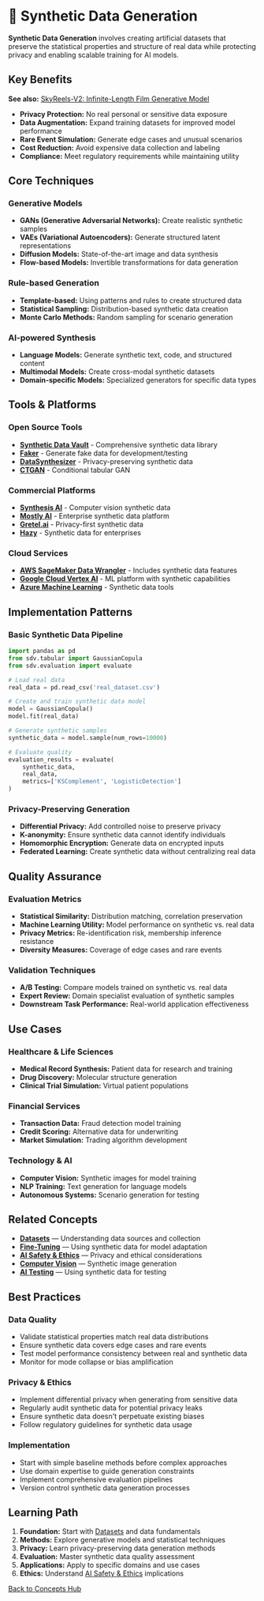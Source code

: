 # 🔬 Synthetic Data Generation

**Synthetic Data Generation** involves creating artificial datasets that preserve the statistical properties and structure of real data while protecting privacy and enabling scalable training for AI models.


## Key Benefits

**See also:** [SkyReels-V2: Infinite-Length Film Generative Model](./skyreels-v2.md)

- **Privacy Protection:** No real personal or sensitive data exposure
- **Data Augmentation:** Expand training datasets for improved model performance
- **Rare Event Simulation:** Generate edge cases and unusual scenarios
- **Cost Reduction:** Avoid expensive data collection and labeling
- **Compliance:** Meet regulatory requirements while maintaining utility

## Core Techniques

### **Generative Models**
- **GANs (Generative Adversarial Networks):** Create realistic synthetic samples
- **VAEs (Variational Autoencoders):** Generate structured latent representations
- **Diffusion Models:** State-of-the-art image and data synthesis
- **Flow-based Models:** Invertible transformations for data generation

### **Rule-based Generation**
- **Template-based:** Using patterns and rules to create structured data
- **Statistical Sampling:** Distribution-based synthetic data creation
- **Monte Carlo Methods:** Random sampling for scenario generation

### **AI-powered Synthesis**
- **Language Models:** Generate synthetic text, code, and structured content
- **Multimodal Models:** Create cross-modal synthetic datasets
- **Domain-specific Models:** Specialized generators for specific data types

## Tools & Platforms

### **Open Source Tools**
- **[Synthetic Data Vault](https://github.com/sdv-dev/SDV)** - Comprehensive synthetic data library
- **[Faker](https://github.com/joke2k/faker)** - Generate fake data for development/testing
- **[DataSynthesizer](https://github.com/DataResponsibly/DataSynthesizer)** - Privacy-preserving synthetic data
- **[CTGAN](https://github.com/sdv-dev/CTGAN)** - Conditional tabular GAN

### **Commercial Platforms**
- **[Synthesis AI](https://synthesis.ai/)** - Computer vision synthetic data
- **[Mostly AI](https://mostly.ai/)** - Enterprise synthetic data platform
- **[Gretel.ai](https://gretel.ai/)** - Privacy-first synthetic data
- **[Hazy](https://hazy.com/)** - Synthetic data for enterprises

### **Cloud Services**
- **[AWS SageMaker Data Wrangler](https://aws.amazon.com/sagemaker/data-wrangler/)** - Includes synthetic data features
- **[Google Cloud Vertex AI](https://cloud.google.com/vertex-ai)** - ML platform with synthetic capabilities
- **[Azure Machine Learning](https://azure.microsoft.com/en-us/services/machine-learning/)** - Synthetic data tools

## Implementation Patterns

### **Basic Synthetic Data Pipeline**
```python
import pandas as pd
from sdv.tabular import GaussianCopula
from sdv.evaluation import evaluate

# Load real data
real_data = pd.read_csv('real_dataset.csv')

# Create and train synthetic data model
model = GaussianCopula()
model.fit(real_data)

# Generate synthetic samples
synthetic_data = model.sample(num_rows=10000)

# Evaluate quality
evaluation_results = evaluate(
    synthetic_data, 
    real_data,
    metrics=['KSComplement', 'LogisticDetection']
)
```

### **Privacy-Preserving Generation**
- **Differential Privacy:** Add controlled noise to preserve privacy
- **K-anonymity:** Ensure synthetic data cannot identify individuals
- **Homomorphic Encryption:** Generate data on encrypted inputs
- **Federated Learning:** Create synthetic data without centralizing real data

## Quality Assurance

### **Evaluation Metrics**
- **Statistical Similarity:** Distribution matching, correlation preservation
- **Machine Learning Utility:** Model performance on synthetic vs. real data
- **Privacy Metrics:** Re-identification risk, membership inference resistance
- **Diversity Measures:** Coverage of edge cases and rare events

### **Validation Techniques**
- **A/B Testing:** Compare models trained on synthetic vs. real data
- **Expert Review:** Domain specialist evaluation of synthetic samples
- **Downstream Task Performance:** Real-world application effectiveness

## Use Cases

### **Healthcare & Life Sciences**
- **Medical Record Synthesis:** Patient data for research and training
- **Drug Discovery:** Molecular structure generation
- **Clinical Trial Simulation:** Virtual patient populations

### **Financial Services**
- **Transaction Data:** Fraud detection model training
- **Credit Scoring:** Alternative data for underwriting
- **Market Simulation:** Trading algorithm development

### **Technology & AI**
- **Computer Vision:** Synthetic images for model training
- **NLP Training:** Text generation for language models
- **Autonomous Systems:** Scenario generation for testing

## Related Concepts

- **[Datasets](./datasets.md)** — Understanding data sources and collection
- **[Fine-Tuning](./fine-tuning.md)** — Using synthetic data for model adaptation
- **[AI Safety & Ethics](./ai-safety-ethics.md)** — Privacy and ethical considerations
- **[Computer Vision](./computer-vision.md)** — Synthetic image generation
- **[AI Testing](./ai-testing.md)** — Using synthetic data for testing

## Best Practices

### **Data Quality**
- Validate statistical properties match real data distributions
- Ensure synthetic data covers edge cases and rare events
- Test model performance consistency between real and synthetic data
- Monitor for mode collapse or bias amplification

### **Privacy & Ethics**
- Implement differential privacy when generating from sensitive data
- Regularly audit synthetic data for potential privacy leaks
- Ensure synthetic data doesn't perpetuate existing biases
- Follow regulatory guidelines for synthetic data usage

### **Implementation**
- Start with simple baseline methods before complex approaches
- Use domain expertise to guide generation constraints
- Implement comprehensive evaluation pipelines
- Version control synthetic data generation processes

## Learning Path

1. **Foundation:** Start with [Datasets](./datasets.md) and data fundamentals
2. **Methods:** Explore generative models and statistical techniques
3. **Privacy:** Learn privacy-preserving data generation methods
4. **Evaluation:** Master synthetic data quality assessment
5. **Applications:** Apply to specific domains and use cases
6. **Ethics:** Understand [AI Safety & Ethics](./ai-safety-ethics.md) implications

[Back to Concepts Hub](./README.md)
